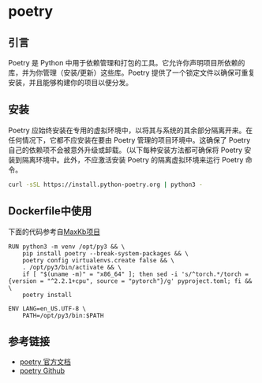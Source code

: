 # poetry

## 引言
Poetry 是 Python 中用于依赖管理和打包的工具。它允许你声明项目所依赖的库，并为你管理（安装/更新）这些库。Poetry 提供了一个锁定文件以确保可重复安装，并且能够构建你的项目以便分发。

## 安装

Poetry 应始终安装在专用的虚拟环境中，以将其与系统的其余部分隔离开来。在任何情况下，它都不应安装在要由 Poetry 管理的项目环境中。这确保了 Poetry 自己的依赖项不会被意外升级或卸载。（以下每种安装方法都可确保将 Poetry 安装到隔离环境中。此外，不应激活安装 Poetry 的隔离虚拟环境来运行 Poetry 命令。

```bash
curl -sSL https://install.python-poetry.org | python3 -
```


## Dockerfile中使用

下面的代码参考自[MaxKb项目](https://github.com/1Panel-dev/MaxKB/blob/main/installer/Dockerfile)
```
RUN python3 -m venv /opt/py3 && \
    pip install poetry --break-system-packages && \
    poetry config virtualenvs.create false && \
    . /opt/py3/bin/activate && \
    if [ "$(uname -m)" = "x86_64" ]; then sed -i 's/^torch.*/torch = {version = "^2.2.1+cpu", source = "pytorch"}/g' pyproject.toml; fi && \
    poetry install

ENV LANG=en_US.UTF-8 \
    PATH=/opt/py3/bin:$PATH    
```

## 参考链接

- [poetry 官方文档](https://python-poetry.org/docs/)
- [poetry Github](https://github.com/python-poetry/poetry)